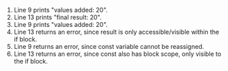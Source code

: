 1. Line 9 prints "values added: 20".
2. Line 13 prints "final result: 20".
3. Line 9 prints "values added: 20".
4. Line 13 returns an error, since result is only accessible/visible within the if block.
5. Line 9 returns an error, since const variable cannot be reassigned.
6. Line 13 returns an error, since const also has block scope, only visible to the if block.
